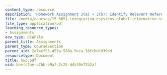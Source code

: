```yaml
---
content_type: resource
description: 'Homework Assignment 3(a) + 3(b): Identify Relevant References'
file: /media/courses/15-565j-integrating-esystems-global-information-systems-spring-2002/beefc2aea7bbe9af2c25ddbf0e72b2af_hw3.pdf
file_type: application/pdf
learning_resource_types:
- Assignments
ocw_type: OCWFile
parent_title: Assignments
parent_type: CourseSection
parent_uid: 2a74ef93-451a-588a-5eca-38fcbdc039dd
resourcetype: Document
title: hw3.pdf
uid: beefc2ae-a7bb-e9af-2c25-ddbf0e72b2af
---
```

